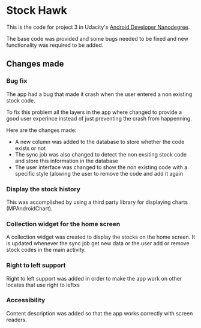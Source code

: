 # Stock Hawk

This is the code for project 3 in Udacity's [Android Developer Nanodegree](https://www.udacity.com/course/android-developer-nanodegree-by-google--nd801). 

The base code was provided and some bugs needed to be fixed and new functionality was required to be added. 

## Changes made
### Bug fix
The app had a bug that made it crash when the user entered a non existing stock code.

To fix this problem all the layers in the app where changed to provide a good user experince instead of just preventing the crash from happenning. 

Here are the changes made:
* A new column was added to the database to store whether the code exists or not
* The sync job was also changed to detect the non exsiting stock code and store this information in the database
* The user interface was changed to show the non existing code with a specific style (alowing the user to remove the code and add it again

### Display the stock history

This was accomplished by using a third party library for displaying charts (MPAndroidChart).

### Collection widget for the home screen

A collection widget was created to display the stocks on the home screen. It is updated whenever the sync job get new data or the user add or remove stock codes in the main activity.

### Right to left support

Right to left support was added in order to make the app work on other locates that use right to leftxs

### Accessibility

Content description was added so that the app works correctly with screen readers.
